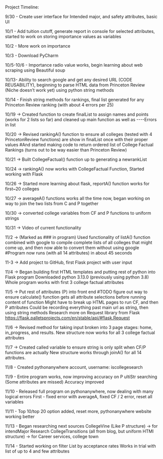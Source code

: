 Project Timeline:

9/30 - Create user interface for Intended major, and safety attributes, basic UI

10/1 - Add tuition cutoff, generate report in console for selected attributes, started to work on storing importance values as variables

10/2 - More work on importance

10/3 - Download PyCharm

10/5-10/6 - Importance radio value works, begin learning about web scraping using Beautiful soup

10/13- Ability to search google and get any desired URL (CODE REUSABILITY), beginning to parse HTML data from Princeton Review (Niche doesn’t work yet) using python string methods

10/14 - Finish string methods for rankings, final list generated for any Princeton Review ranking (with about 4 errors per 25)

10/19 -> Created function to create finalList to assign names and points (works for 2 lists so far) and cleaned up main function as well as ----Errors in list

10/20 -> Revised rankingA() function to ensure all colleges (tested with 4 PrincetonReview functions) are show in finalList once with their proper values #And started making code to return ordered list of College Factual Rankings (turns out to be way easier than Princeton Review)

10/21 -> Built CollegeFactual() function up to generating a newrankList

10/24 -> rankingA() now works with CollegeFactual Function, Started working with Flask

10/26 -> Started more learning about flask, reportA() function works for first~20 colleges

10/27 -> averageA() functions works all the time now, began working on way to join the two lists from C and P together

10/30 -> converted college variables from CF and P functions to uniform strings

10/31 -> Video of current functionality

11/2 -> (Marked as ### in program) Used functionality of listA() function combined with google to compile complete lists of all colleges that might come up, and then now able to convert them without using google #Program now runs (with all 14 attributes) in about 45 seconds

11-3 -> Add project to GitHub, first Flask project with user input

11/4 -> Began building first HTML templates and putting rest of python into Flask program Downloaded python 3.13.0 (previously using python 3.8) Whole program works with first 3 college factual attributes

11/5 -> Put rest of attributes (P) into front end #TODO figure out way to ensure calculate() function gets all attribute selections before running content of function Might have to break up HTML pages to run CF, and then P attributes Could be recording everything past main url as string, then using string methods Research more on Request library from Flask https://flask.palletsprojects.com/en/stable/api/#flask.Request

11/6 -> Revised method for taking input broken into 3 page stages: home, in_progress, and results. New structure now works for all 3 college factual attributes

11/7 -> Created called variable to ensure string is only split when CF/P functions are actually New structure works through joinA() for all 14 attributes.

11/8 - Created pythonanywhere account, username: iscollegesearch

11/9 - Entire program works, now improving accuracy on P ultiStr searching (Some attributes are missed)			Accuracy improved

11/10 - Released full program on pythonanywhere, now dealing with many logical errors
          First - fixed error with averageA, fixed CF / 2 error, reset all variables
          
11/11 - Top 10/top 20 option added, reset more, pythonanywhere website working better

11/13 - Began researching next sources
		CollegeVine (Like P structure) -> for 		intendMajor             Research
		CollegeTransitions (all from blog, but uniform HTMl structure) -> for Career services, college town

11/14 - Started working on filter List by acceptance rates
	Works in trial with list of up to 4 and few attributes

